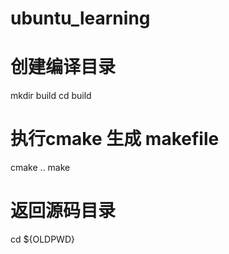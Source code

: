 # ubuntu_learning

# 创建编译目录
mkdir build
cd build
# 执行cmake 生成 makefile
cmake ..
make
# 返回源码目录
cd ${OLDPWD}